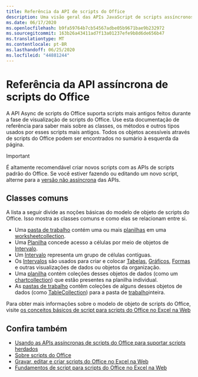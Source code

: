 ```yaml
---
title: Referência da API de scripts do Office
description: Uma visão geral das APIs JavaScript de scripts assíncronos do Office.
ms.date: 06/17/2020
ms.openlocfilehash: b9fa59764b7cb54567adbe05b9671bae9b232972
ms.sourcegitcommit: 163b26a43411ad7f13a01237efe9b8d6de656b47
ms.translationtype: MT
ms.contentlocale: pt-BR
ms.lasthandoff: 06/25/2020
ms.locfileid: "44881244"
---
```

# <a name="office-scripts-async-api-reference"></a>Referência da API assíncrona de scripts do Office

A API Async de scripts do Office suporta scripts mais antigos feitos durante a fase de visualização de scripts do Office. Use esta documentação de referência para saber mais sobre as classes, os métodos e outros tipos usados por esses scripts mais antigos. Todos os objetos acessíveis através de scripts do Office podem ser encontrados no sumário à esquerda da página.

> [!IMPORTANT]
> É altamente recomendável criar novos scripts com as APIs de scripts padrão do Office. Se você estiver fazendo ou editando um novo script, alterne para a [versão não assíncrona](?view=office-scripts) das APIs.

## <a name="common-classes"></a>Classes comuns

A lista a seguir divide as noções básicas do modelo de objeto de scripts do Office. Isso mostra as classes comuns e como elas se relacionam entre si.

- Uma [pasta de trabalho](/javascript/api/office-scripts/excel/excelscript.workbook) contém uma ou mais [planilhas](/javascript/api/office-scripts/excel/excelscript.worksheet) em uma [worksheetcollection](/javascript/api/office-scripts/excel/excelscript.worksheetcollection).
- Uma [Planilha](/javascript/api/office-scripts/excel/excelscript.worksheet) concede acesso a células por meio de objetos de [Intervalo](/javascript/api/office-scripts/excel/excelscript.range).
- Um [Intervalo](/javascript/api/office-scripts/excel/excelscript.range) representa um grupo de células contíguas.
- Os [Intervalos](/javascript/api/office-scripts/excel/excelscript.range) são usados para criar e colocar [Tabelas](/javascript/api/office-scripts/excel/excelscript.table), [Gráficos](/javascript/api/office-scripts/excel/excelscript.chart), [Formas](/javascript/api/office-scripts/excel/excelscript.shape) e outras visualizações de dados ou objetos da organização.
- Uma [planilha](/javascript/api/office-scripts/excel/excelscript.worksheet) contém coleções desses objetos de dados (como um [chartcollection](/javascript/api/office-scripts/excel/excelscript.chartcollection)) que estão presentes na planilha individual.
- As [pastas de trabalho](/javascript/api/office-scripts/excel/excelscript.workbook) contêm coleções de alguns desses objetos de dados (como [TableCollection](/javascript/api/office-scripts/excel/excelscript.tablecollection)) para a pasta de [trabalho](/javascript/api/office-scripts/excel/excelscript.workbook)inteira.

Para obter mais informações sobre o modelo de objeto de scripts do Office, visite [os conceitos básicos de script para scripts do Office no Excel na Web](/office/dev/scripts/develop/scripting-fundamentals)

## <a name="see-also"></a>Confira também

- [Usando as APIs assíncronas de scripts do Office para suportar scripts herdados](/office/dev/scripts/develop/excel-async-model)
- [Sobre scripts do Office](/office/dev/scripts/overview/excel)
- [Gravar, editar e criar scripts do Office no Excel na Web](/office/dev/scripts/tutorials/excel-tutorial)
- [Fundamentos de script para scripts do Office no Excel na Web](/office/dev/scripts/develop/scripting-fundamentals)
